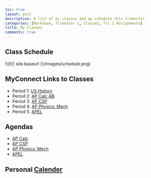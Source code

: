 ```yaml
---
toc: true
layout: post
description: A list of my classes and my schedule this trimester.
categories: [Markdown, Trimester 1, Classes, Tri 1 Assignments]
title: My Classes
comments: true
---
```


## Class Schedule

![]({{ site.baseurl }}/images/schedule.png)

## MyConnect Links to Classes

- Period 1: [US History](https://poway.instructure.com/courses/126559)
- Period 2: [AP Calc AB](https://poway.instructure.com/courses/126748)
- Period 3: [AP CSP](https://poway.instructure.com/courses/127268)
- Period 4: [AP Physics: Mech](https://poway.instructure.com/courses/126256)
- Period 5: [APEL](https://poway.instructure.com/courses/127001)

## Agendas

- [AP Calc](https://docs.google.com/document/d/1IMstRWB8YTo9lxEyXocxnuP02BepImgJmoLbTP9b2NY/edit)
- [AP CSP](https://nighthawkcoders.github.io/APCSP/schedule)
- [AP Physics: Mech](https://poway.instructure.com/courses/126256)
- [APEL](https://poway.instructure.com/courses/127001/modules)

## Personal [Calender](https://www.icloud.com/calendar/)